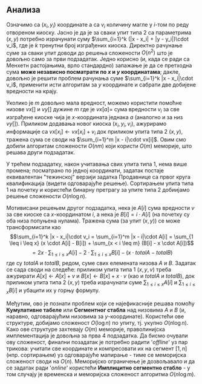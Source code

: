 

## Анализа

Означимо са $(x_i, y_i)$ координате а са $v_i$ количину магле у $i$-том по реду отвореном киоску. Јасно је да је за сваки упит типа 2 са параметрима $(x, y)$ потребно израчунати суму $\sum_{i=1}^k (|x - x_i| + |y - y_i|)\cdot v_i$, где је $k$ тренутни број изграђених киоска. Директно рачунање суме за сваки упит доводи до решења сложености $O(n^2)$ што је довољно само за први подзадатак. Једно корисно (и, када се ради са Менхетн растојањима, врло стандардно) запажање је да се претходна сума **може независно посматрати по $x$ и $y$ координатама**; дакле, довољно је решити проблем рачунања суме  $\sum_{i=1}^k |x - x_i|\cdot v_i$,  применити исти алгоритам за $y$ координате и сабрати две добијене вредности на крају.

Уколико је $m$ довољно мала вредност, можемо користити помоћне низове $vx[]$ и $vy[]$ дужине $m$ где је $vx[a] =$ сума вредности $v_i$ за све изграђене киоске чија је $x$-координата једнака $a$ (аналогно и за низ $vy[]$). Приликом додавања новог киоска $(x_i, y_i, v_i)$, aжурирамо информације са $vx[x_i] \leftarrow vx[x_i] + v_i$ док приликом упита типа 2 $(x, y)$, тражена сума се своди на $\sum_{i=1}^m |x - i|\cdot vx[i]$. Овим смо добили алгоритам сложености $O(nm)$ који користи $O(m)$ меморије, што решава други подзадатак. 

У трећем подзадатку, након учитавања свих упита типа 1, нема више промена; посматрано по једној координати, задатак постаје еквивалентан "тежинској" верзији задатка Продавнице са првог круга квалификација (видети одговарајуће решење). Сортирањем упита типа 1 на почетку и користећи бинарну претрагу за упите типа 2 добиијамо решење сложености $O(n \log n)$.

Мотивисани решењем другог подзадатка, нека је $A[i]$ сума вредности $v$ за све киоске са $x$-координатом $i$, а нека је $B[i] = i \cdot A[i]$ (на почетку су оба низа попуњена нулама). Тражена сума (за упит $(x,y)$) се може трансформисати као
$$\sum_{i=1}^k |x - x_i|\cdot v_i = \sum_{i=1}^m |x - i|\cdot A[i] = \sum_{1 \leq i \leq x} (x \cdot A[i] - B[i]) + \sum_{x < i \leq m} (B[i] - x \cdot A[i])$$
$$= 2x \cdot \sum_{1 \leq i \leq x} A[i] - 2 \cdot \sum_{1 \leq i \leq x} B[i] - (x \cdot totalA - totalB)$$
где су $totalA$ и $totalB$, редом, суме свих елемената низова $A$ и $B$. Задатак се сада своди на следеће: приликом упита типа 1 $(x, y, v)$ треба ажурирати $A[x] \leftarrow A[x] + v$ и $B[x] \leftarrow B[x] + x \cdot v$ (као и $totalA$ и $totalB$), док приликом упита типа 2 $(x, y)$ треба израчунати суме $\sum_{1 \leq i \leq x} A[i]$ и $\sum_{1 \leq i \leq x} B[i]$ и убацити их у горњу формулу.

Међутим, ово је познати проблем који се најефикасније решава помоћу **Кумулативне табеле** или **Сегментног стабла** над низовима $A$ и $B$ (и, наравно, одговарајућим низовима за $y$-координате). Користећи ове структуре, добијамо сложеност $O(\log n)$ по упиту, тј. укупно $O(n \log n)$. Како ове структуре захтевају $O(m)$ меморије, праволинијска имплементација је довољна за прва 4 подзадатка. Да бисмо очували ову сложеност, финални позадатак је потребно радити '*offline*' уз пар трикова: учитати све координате и компресовати их на сегмент $[1,n]$ (нпр. сортирањем) уз одговарајуће мапирање - тиме се меморијска сложеност своди на $O(n)$. Меморијско ограничење је дозвољавало и да се задатак ради '*online*' користећи **Имплицитно сегментно стабло** - у том случају је временска и меморијска сложеност алгоритма $O(n \log m)$.
